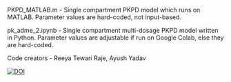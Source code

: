 PKPD_MATLAB.m - Single compartment PKPD model which runs on MATLAB. Parameter values are hard-coded, not input-based.

pk_adme_2.ipynb - Single compartment multi-dosage PKPD model written in Python. Parameter values are adjustable if run on Google Colab, else they are hard-coded.

Code creators - Reeya Tewari Raje, Ayush Yadav

[![DOI](https://zenodo.org/badge/504043632.svg)](https://doi.org/10.5281/zenodo.15083956)
